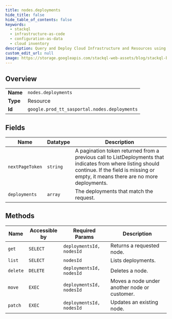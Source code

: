 ```yaml
---
title: nodes.deployments
hide_title: false
hide_table_of_contents: false
keywords:
  - stackql
  - infrastructure-as-code
  - configuration-as-data
  - cloud inventory
description: Query and Deploy Cloud Infrastructure and Resources using SQL
custom_edit_url: null
image: https://storage.googleapis.com/stackql-web-assets/blog/stackql-blog-post-featured-image.png
---
```

  
    

## Overview
<table><tbody>
<tr><td><b>Name</b></td><td><code>nodes.deployments</code></td></tr>
<tr><td><b>Type</b></td><td>Resource</td></tr>
<tr><td><b>Id</b></td><td><code>google.prod_tt_sasportal.nodes.deployments</code></td></tr>
</tbody></table>

## Fields
| Name | Datatype | Description |
| ---- | -------- | ----------- |
| `nextPageToken` | `string` | A pagination token returned from a previous call to ListDeployments that indicates from where listing should continue. If the field is missing or empty, it means there are no more deployments. |
| `deployments` | `array` | The deployments that match the request. |
## Methods
| Name | Accessible by | Required Params | Description |
| ---- | ------------- | --------------- | ----------- |
| `get` | `SELECT` | `deploymentsId, nodesId` | Returns a requested node. |
| `list` | `SELECT` | `nodesId` | Lists deployments. |
| `delete` | `DELETE` | `deploymentsId, nodesId` | Deletes a node. |
| `move` | `EXEC` | `deploymentsId, nodesId` | Moves a node under another node or customer. |
| `patch` | `EXEC` | `deploymentsId, nodesId` | Updates an existing node. |
